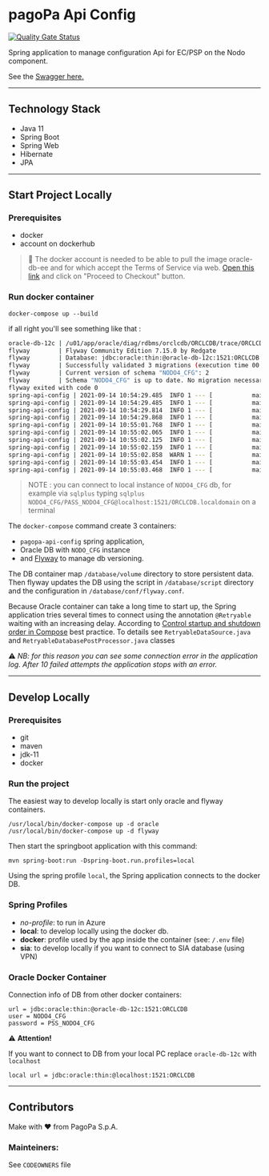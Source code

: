 # pagoPa Api Config

[![Quality Gate Status](https://sonarcloud.io/api/project_badges/measure?project=pagopa_pagopa-api-config&metric=alert_status)](https://sonarcloud.io/dashboard?id=pagopa_pagopa-api-config)

Spring application to manage configuration Api for EC/PSP on the Nodo component.

See the [Swagger here.](https://editor.swagger.io/?url=https://raw.githubusercontent.com/pagopa/pagopa-api-config/main/openapi/openapi.json)

---

## Technology Stack
- Java 11
- Spring Boot
- Spring Web
- Hibernate
- JPA

---

## Start Project Locally

### Prerequisites
- docker 
- account on dockerhub

> 👀 The docker account is needed to be able to pull the image oracle-db-ee and for which accept the Terms of Service via web. [Open this link](https://hub.docker.com/_/oracle-database-enterprise-edition) and click on "Proceed to Checkout" button.

### Run docker container
`docker-compose up --build`

if all right you'll see something like that :
```sh
oracle-db-12c | /u01/app/oracle/diag/rdbms/orclcdb/ORCLCDB/trace/ORCLCDB_vktm_29.trc
flyway        | Flyway Community Edition 7.15.0 by Redgate
flyway        | Database: jdbc:oracle:thin:@oracle-db-12c:1521:ORCLCDB (Oracle 12.2)
flyway        | Successfully validated 3 migrations (execution time 00:00.103s)
flyway        | Current version of schema "NODO4_CFG": 2
flyway        | Schema "NODO4_CFG" is up to date. No migration necessary.
flyway exited with code 0
spring-api-config | 2021-09-14 10:54:29.485  INFO 1 --- [           main] i.p.p.a.config.RetryableDataSource       : try getting connection...
spring-api-config | 2021-09-14 10:54:29.485  INFO 1 --- [           main] com.zaxxer.hikari.HikariDataSource       : HikariPool-1 - Starting...
spring-api-config | 2021-09-14 10:54:29.814  INFO 1 --- [           main] com.zaxxer.hikari.HikariDataSource       : HikariPool-1 - Start completed.
spring-api-config | 2021-09-14 10:54:29.868  INFO 1 --- [           main] org.hibernate.dialect.Dialect            : HHH000400: Using dialect: org.hibernate.dialect.Oracle12cDialect
spring-api-config | 2021-09-14 10:55:01.768  INFO 1 --- [           main] i.p.p.a.config.RetryableDataSource       : try getting connection...
spring-api-config | 2021-09-14 10:55:02.065  INFO 1 --- [           main] i.p.p.a.config.RetryableDataSource       : try getting connection...
spring-api-config | 2021-09-14 10:55:02.125  INFO 1 --- [           main] o.h.e.t.j.p.i.JtaPlatformInitiator       : HHH000490: Using JtaPlatform implementation: [org.hibernate.engine.transaction.jta.platform.internal.NoJtaPlatform]
spring-api-config | 2021-09-14 10:55:02.159  INFO 1 --- [           main] j.LocalContainerEntityManagerFactoryBean : Initialized JPA EntityManagerFactory for persistence unit 'default'
spring-api-config | 2021-09-14 10:55:02.858  WARN 1 --- [           main] JpaBaseConfiguration$JpaWebConfiguration : spring.jpa.open-in-view is enabled by default. Therefore, database queries may be performed during view rendering. Explicitly configure spring.jpa.open-in-view to disable this warning
spring-api-config | 2021-09-14 10:55:03.454  INFO 1 --- [           main] o.s.b.w.embedded.tomcat.TomcatWebServer  : Tomcat started on port(s): 8080 (http) with context path '/apiconfig'
spring-api-config | 2021-09-14 10:55:03.468  INFO 1 --- [           main] it.pagopa.pagopa.apiconfig.ApiConfig     : Started ApiConfig in 99.198 seconds (JVM running for 100.391)
```
> NOTE : you can connect to local instance of `NODO4_CFG` db, for example via `sqlplus` typing `sqlplus NODO4_CFG/PASS_NODO4_CFG@localhost:1521/ORCLCDB.localdomain` on a terminal

The `docker-compose` command create 3 containers: 
- `pagopa-api-config` spring application, 
-  Oracle DB with `NODO_CFG` instance
-  and [Flyway](https://flywaydb.org/) to manage db versioning.

The DB container map `/database/volume` directory to store persistent data.
Then flyway updates the DB using the script in `/database/script` directory and the configuration in `/database/conf/flyway.conf`.

Because Oracle container can take a long time to start up, the Spring application tries several times to connect using the annotation `@Retryable` waiting with an increasing delay.
According to [Control startup and shutdown order in Compose](https://docs.docker.com/compose/startup-order/) best practice.
To details see `RetryableDataSource.java` and `RetryableDatabasePostProcessor.java` classes

⚠️ *NB: for this reason you can see some connection error in the application log. After 10 failed attempts the application stops with an error.*

---

## Develop Locally

### Prerequisites
- git
- maven
- jdk-11
- docker

### Run the project
The easiest way to develop locally is start only oracle and flyway containers. 
```
/usr/local/bin/docker-compose up -d oracle
/usr/local/bin/docker-compose up -d flyway
```

Then start the springboot application with this command:

`mvn spring-boot:run -Dspring-boot.run.profiles=local`

Using the spring profile `local`, the Spring application connects to the docker DB.


### Spring Profiles

- _no-profile_: to run in Azure
- **local**: to develop locally using the docker db.
- **docker**: profile used by the app inside the container (see: `/.env` file)
- **sia**: to develop locally if you want to connect to SIA database (using VPN)


### Oracle Docker Container
Connection info of DB from other docker containers:
```
url = jdbc:oracle:thin:@oracle-db-12c:1521:ORCLCDB
user = NODO4_CFG
password = PSS_NODO4_CFG
```

⚠️ **Attention!** 

If you want to connect to DB from your local PC replace `oracle-db-12c` with `localhost`
```
local url = jdbc:oracle:thin:@localhost:1521:ORCLCDB
``` 

---

## Contributors
Make with ❤️ from PagoPa S.p.A.

### Mainteiners:
See `CODEOWNERS` file
